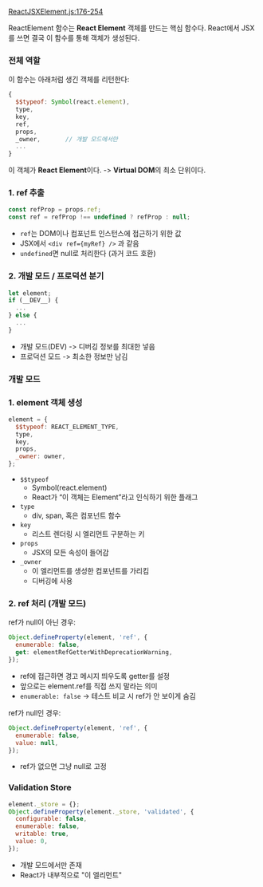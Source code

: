 [ReactJSXElement.js:176-254](https://vscode.dev/github/facebook/react/blob/v19.1.0/packages/react/src/jsx/ReactJSXElement.js#L176-L298)

ReactElement 함수는 **React Element** 객체를 만드는 핵심 함수다.
React에서 JSX를 쓰면 결국 이 함수를 통해 객체가 생성된다.

### 전체 역할

이 함수는 아래처럼 생긴 객체를 리턴한다:

```js
{
  $$typeof: Symbol(react.element),
  type,
  key,
  ref,
  props,
  _owner,       // 개발 모드에서만
  ...
}
```

이 객체가 **React Element**이다.
-> **Virtual DOM**의 최소 단위이다.

### 1. ref 추출

```js
const refProp = props.ref;
const ref = refProp !== undefined ? refProp : null;
```

- `ref`는 DOM이나 컴포넌트 인스턴스에 접근하기 위한 값
- JSX에서 `<div ref={myRef} />` 과 같음
- `undefined`면 null로 처리한다 (과거 코드 호환)

### 2. 개발 모드 / 프로덕션 분기

```js
let element;
if (__DEV__) {
  ...
} else {
  ...
}
```

- 개발 모드(DEV) -> 디버깅 정보를 최대한 넣음
- 프로덕션 모드 -> 최소한 정보만 남김

### 개발 모드

### 1. element 객체 생성

```js
element = {
  $$typeof: REACT_ELEMENT_TYPE,
  type,
  key,
  props,
  _owner: owner,
};
```

- `$$typeof`
    - Symbol(react.element)
    - React가 “이 객체는 Element”라고 인식하기 위한 플래그
- `type`
    - div, span, 혹은 컴포넌트 함수
- `key`
    - 리스트 렌더링 시 엘리먼트 구분하는 키
- `props`
    - JSX의 모든 속성이 들어감
- `_owner`
    - 이 엘리먼트를 생성한 컴포넌트를 가리킴
    - 디버깅에 사용

### 2. ref 처리 (개발 모드)

ref가 null이 아닌 경우:
```js
Object.defineProperty(element, 'ref', {
  enumerable: false,
  get: elementRefGetterWithDeprecationWarning,
});
```

- ref에 접근하면 경고 메시지 띄우도록 getter를 설정
- 앞으로는 element.ref를 직접 쓰지 말라는 의미
- `enumerable: false` -> 테스트 비교 시 ref가 안 보이게 숨김

ref가 null인 경우:
```js
Object.defineProperty(element, 'ref', {
  enumerable: false,
  value: null,
});
```

- ref가 없으면 그냥 null로 고정

### Validation Store

```js
element._store = {};
Object.defineProperty(element._store, 'validated', {
  configurable: false,
  enumerable: false,
  writable: true,
  value: 0,
});
```

- 개발 모드에서만 존재
- React가 내부적으로 "이 엘리먼트"